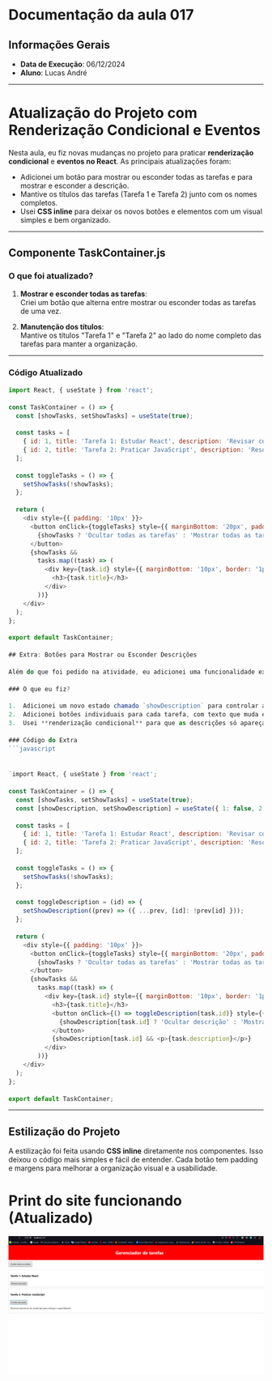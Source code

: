 # Documentação da aula 017

## Informações Gerais
- **Data de Execução**: 06/12/2024
- **Aluno**: Lucas André

---

# Atualização do Projeto com Renderização Condicional e Eventos

Nesta aula, eu fiz novas mudanças no projeto para praticar **renderização condicional** e **eventos no React**. As principais atualizações foram:

- Adicionei um botão para mostrar ou esconder todas as tarefas e para mostrar e esconder a descrição.
- Mantive os títulos das tarefas (Tarefa 1 e Tarefa 2) junto com os nomes completos.
- Usei **CSS inline** para deixar os novos botões e elementos com um visual simples e bem organizado.

---

## Componente TaskContainer.js

### O que foi atualizado?
1. **Mostrar e esconder todas as tarefas**:  
   Criei um botão que alterna entre mostrar ou esconder todas as tarefas de uma vez.

2. **Manutenção dos títulos**:  
   Mantive os títulos "Tarefa 1" e "Tarefa 2" ao lado do nome completo das tarefas para manter a organização.

---

### Código Atualizado

```javascript
import React, { useState } from 'react';

const TaskContainer = () => {
  const [showTasks, setShowTasks] = useState(true);

  const tasks = [
    { id: 1, title: 'Tarefa 1: Estudar React', description: 'Revisar conceitos de React para a aula.' },
    { id: 2, title: 'Tarefa 2: Praticar JavaScript', description: 'Resolver exercícios de JavaScript para reforçar o aprendizado.' }
  ];

  const toggleTasks = () => {
    setShowTasks(!showTasks);
  };

  return (
    <div style={{ padding: '10px' }}>
      <button onClick={toggleTasks} style={{ marginBottom: '20px', padding: '10px' }}>
        {showTasks ? 'Ocultar todas as tarefas' : 'Mostrar todas as tarefas'}
      </button>
      {showTasks &&
        tasks.map((task) => (
          <div key={task.id} style={{ marginBottom: '10px', border: '1px solid #ccc', padding: '10px' }}>
            <h3>{task.title}</h3>
          </div>
        ))}
    </div>
  );
};

export default TaskContainer;

## Extra: Botões para Mostrar ou Esconder Descrições

Além do que foi pedido na atividade, eu adicionei uma funcionalidade extra. Agora, cada tarefa tem um botão que permite mostrar ou esconder a descrição individualmente.

### O que eu fiz?

1.  Adicionei um novo estado chamado `showDescription` para controlar a exibição da descrição de cada tarefa.
2.  Adicionei botões individuais para cada tarefa, com texto que muda entre "Mostrar descrição" e "Ocultar descrição".
3.  Usei **renderização condicional** para que as descrições só apareçam quando o botão for clicado.

### Código do Extra
```javascript


`import React, { useState } from 'react';

const TaskContainer = () => {
  const [showTasks, setShowTasks] = useState(true);
  const [showDescription, setShowDescription] = useState({ 1: false, 2: false });

  const tasks = [
    { id: 1, title: 'Tarefa 1: Estudar React', description: 'Revisar conceitos de React para a aula.' },
    { id: 2, title: 'Tarefa 2: Praticar JavaScript', description: 'Resolver exercícios de JavaScript para reforçar o aprendizado.' }
  ];

  const toggleTasks = () => {
    setShowTasks(!showTasks);
  };

  const toggleDescription = (id) => {
    setShowDescription((prev) => ({ ...prev, [id]: !prev[id] }));
  };

  return (
    <div style={{ padding: '10px' }}>
      <button onClick={toggleTasks} style={{ marginBottom: '20px', padding: '10px' }}>
        {showTasks ? 'Ocultar todas as tarefas' : 'Mostrar todas as tarefas'}
      </button>
      {showTasks &&
        tasks.map((task) => (
          <div key={task.id} style={{ marginBottom: '10px', border: '1px solid #ccc', padding: '10px' }}>
            <h3>{task.title}</h3>
            <button onClick={() => toggleDescription(task.id)} style={{ marginTop: '10px', padding: '5px' }}>
              {showDescription[task.id] ? 'Ocultar descrição' : 'Mostrar descrição'}
            </button>
            {showDescription[task.id] && <p>{task.description}</p>}
          </div>
        ))}
    </div>
  );
};

export default TaskContainer;
```

----------

## Estilização do Projeto

A estilização foi feita usando **CSS inline** diretamente nos componentes. Isso deixou o código mais simples e fácil de entender. Cada botão tem padding e margens para melhorar a organização visual e a usabilidade.

# Print do site funcionando (Atualizado)

![Print do site](public\site_funcionando.png) 